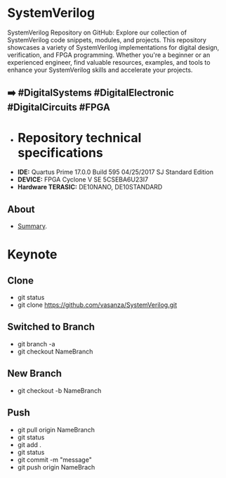 # SystemVerilog
SystemVerilog Repository on GitHub: Explore our collection of SystemVerilog code snippets, modules, and projects. 
This repository showcases a variety of SystemVerilog implementations for digital design, verification, and FPGA programming.
Whether you're a beginner or an experienced engineer, find valuable resources, examples, and tools to enhance your SystemVerilog skills and accelerate your projects.

## ➡️ #DigitalSystems #DigitalElectronic #DigitalCircuits #FPGA

- # Repository technical specifications
- **IDE:** Quartus Prime 17.0.0 Build 595 04/25/2017 SJ Standard Edition
- **DEVICE:** FPGA Cyclone V SE 5CSEBA6U23I7
- **Hardware TERASIC:** DE10NANO, DE10STANDARD

## About
- [Summary](https://vasanza.blogspot.com/p/summary.html).

# Keynote
## Clone
- git status
- git clone https://github.com/vasanza/SystemVerilog.git

## Switched to Branch
- git branch -a
- git checkout NameBranch

## New Branch
- git checkout -b NameBranch

## Push
- git pull origin NameBranch
- git status
- git add .
- git status
- git commit -m "message"
- git push origin NameBrach
